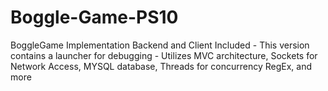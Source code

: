 Boggle-Game-PS10
================

BoggleGame Implementation Backend and Client Included - This version contains a launcher for debugging - Utilizes MVC architecture, Sockets for Network Access, MYSQL database, Threads for concurrency RegEx, and more
